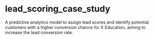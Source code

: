 # lead_scoring_case_study
A predictive analytics model to assign lead scores and identify potential customers with a higher conversion chance for X Education, aiming to increase the lead conversion rate.
